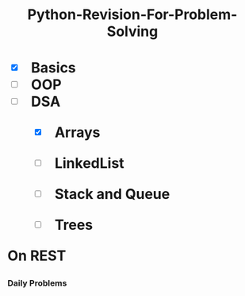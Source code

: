 <h1 align="center" > Python-Revision-For-Problem-Solving <h1>

 - [x] Basics
 - [ ] OOP
 - [ ] DSA
   - [x] Arrays
   - [ ] LinkedList
   - [ ] Stack and Queue
   - [ ] Trees 

 
  
On REST 

### Daily Problems
  

